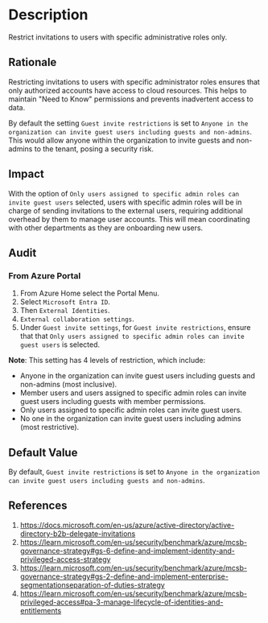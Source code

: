 # Description

Restrict invitations to users with specific administrative roles only.

## Rationale

Restricting invitations to users with specific administrator roles ensures that only authorized accounts have access to cloud resources. This helps to maintain "Need to Know" permissions and prevents inadvertent access to data.

By default the setting `Guest invite restrictions` is set to `Anyone in the organization can invite guest users including guests and non-admins`. This would allow anyone within the organization to invite guests and non-admins to the tenant, posing a security risk.

## Impact

With the option of `Only users assigned to specific admin roles can invite guest users` selected, users with specific admin roles will be in charge of sending invitations to the external users, requiring additional overhead by them to manage user accounts. This will mean coordinating with other departments as they are onboarding new users.

## Audit

### From Azure Portal

1. From Azure Home select the Portal Menu.
2. Select `Microsoft Entra ID`.
3. Then `External Identities`.
4. `External collaboration settings`.
5. Under `Guest invite settings`, for `Guest invite restrictions`, ensure that that `Only users assigned to specific admin roles can invite guest users` is selected.

**Note**: This setting has 4 levels of restriction, which include:

- Anyone in the organization can invite guest users including guests and non-admins (most inclusive).
- Member users and users assigned to specific admin roles can invite guest users including guests with member permissions.
- Only users assigned to specific admin roles can invite guest users.
- No one in the organization can invite guest users including admins (most restrictive).

## Default Value

By default, `Guest invite restrictions` is set to `Anyone in the organization can invite guest users including guests and non-admins`.

## References

1. <https://docs.microsoft.com/en-us/azure/active-directory/active-directory-b2b-delegate-invitations>
2. <https://learn.microsoft.com/en-us/security/benchmark/azure/mcsb-governance-strategy#gs-6-define-and-implement-identity-and-privileged-access-strategy>
3. <https://learn.microsoft.com/en-us/security/benchmark/azure/mcsb-governance-strategy#gs-2-define-and-implement-enterprise-segmentationseparation-of-duties-strategy>
4. <https://learn.microsoft.com/en-us/security/benchmark/azure/mcsb-privileged-access#pa-3-manage-lifecycle-of-identities-and-entitlements>
